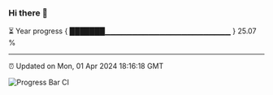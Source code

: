 ### Hi there 👋

⏳ Year progress { ███████▁▁▁▁▁▁▁▁▁▁▁▁▁▁▁▁▁▁▁▁▁▁▁ } 25.07 %

---

⏰ Updated on Mon, 01 Apr 2024 18:16:18 GMT

![Progress Bar CI](https://github.com/liununu/liununu/workflows/Progress%20Bar%20CI/badge.svg)
